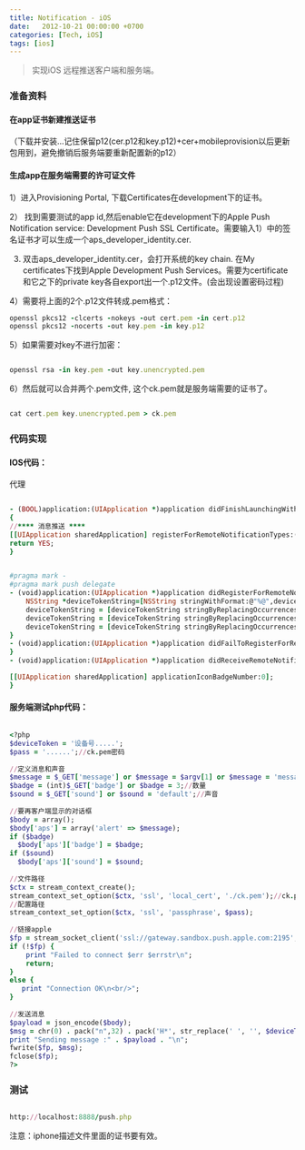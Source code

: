 ```yaml
---
title: Notification - iOS
date:   2012-10-21 00:00:00 +0700
categories: [Tech, iOS]
tags: [ios]
---
```



>实现iOS 远程推送客户端和服务端。


### 准备资料

#### 在app证书新建推送证书

（下载并安装...记住保留p12(cer.p12和key.p12)+cer+mobileprovision以后更新包用到，避免撤销后服务端要重新配置新的p12）




#### 生成app在服务端需要的许可证文件

1）进入Provisioning Portal, 下载Certificates在development下的证书。 

2） 找到需要测试的app id,然后enable它在development下的Apple Push Notification service: Development Push SSL Certificate。需要输入1）中的签名证书才可以生成一个aps_developer_identity.cer.

3) 双击aps_developer_identity.cer，会打开系统的key chain. 在My certificates下找到Apple Development Push Services。需要为certificate和它之下的private key各自export出一个.p12文件。(会出现设置密码过程)

4）需要将上面的2个.p12文件转成.pem格式：

```ruby
openssl pkcs12 -clcerts -nokeys -out cert.pem -in cert.p12
openssl pkcs12 -nocerts -out key.pem -in key.p12
```


5）如果需要对key不进行加密：

``` ruby

openssl rsa -in key.pem -out key.unencrypted.pem

```


6）然后就可以合并两个.pem文件, 这个ck.pem就是服务端需要的证书了。

``` ruby

cat cert.pem key.unencrypted.pem > ck.pem

```


### 代码实现

#### IOS代码：

代理

``` ruby

- (BOOL)application:(UIApplication *)application didFinishLaunchingWithOptions:(NSDictionary *)launchOptions 
{ 
//**** 消息推送 ****  
[[UIApplication sharedApplication] registerForRemoteNotificationTypes:(UIRemoteNotificationTypeBadge | UIRemoteNotificationTypeSound | UIRemoteNotificationTypeAlert)];  
return YES;  
}

```


``` ruby

#pragma mark -  
#pragma mark push delegate  
- (void)application:(UIApplication *)application didRegisterForRemoteNotificationsWithDeviceToken:(NSData *)deviceToken{  
    NSString *deviceTokenString=[NSString stringWithFormat:@"%@",deviceToken];  
    deviceTokenString = [deviceTokenString stringByReplacingOccurrencesOfString:@"<" withString:@""];  
    deviceTokenString = [deviceTokenString stringByReplacingOccurrencesOfString:@">" withString:@""];  
    deviceTokenString = [deviceTokenString stringByReplacingOccurrencesOfString:@" " withString:@""];  
}  
- (void)application:(UIApplication *)application didFailToRegisterForRemoteNotificationsWithError:(NSError *)error{  
}  
- (void)application:(UIApplication *)application didReceiveRemoteNotification:(NSDictionary *)userInfo{

[[UIApplication sharedApplication] applicationIconBadgeNumber:0];
}

```



#### 服务端测试php代码：


``` ruby

<?php  
$deviceToken = '设备号.....';  
$pass = '......';//ck.pem密码  
  
//定义消息和声音  
$message = $_GET['message'] or $message = $argv[1] or $message = 'message by kllmctrl';   
$badge = (int)$_GET['badge'] or $badge = 3;//数量  
$sound = $_GET['sound'] or $sound = 'default';//声音  
  
//要再客户端显示的对话框  
$body = array();  
$body['aps'] = array('alert' => $message);  
if ($badge)  
  $body['aps']['badge'] = $badge;  
if ($sound)  
  $body['aps']['sound'] = $sound;  
  
//文件路径  
$ctx = stream_context_create();  
stream_context_set_option($ctx, 'ssl', 'local_cert', './ck.pem');//ck.pem所在的路径  
//配置路径  
stream_context_set_option($ctx, 'ssl', 'passphrase', $pass);  
  
//链接apple  
$fp = stream_socket_client('ssl://gateway.sandbox.push.apple.com:2195', $err, $errstr, 60, STREAM_CLIENT_CONNECT, $ctx);  
if (!$fp) {  
    print "Failed to connect $err $errstr\n";  
    return;  
}  
else {  
   print "Connection OK\n<br/>";  
}  
  
//发送消息  
$payload = json_encode($body);  
$msg = chr(0) . pack("n",32) . pack('H*', str_replace(' ', '', $deviceToken)) . pack("n",strlen($payload)).$payload;  
print "Sending message :" . $payload . "\n";    
fwrite($fp, $msg);   
fclose($fp);  
?> 

```



### 测试


``` ruby

http://localhost:8888/push.php

```

注意：iphone描述文件里面的证书要有效。



